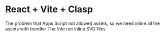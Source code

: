 # React + Vite + Clasp

The problem that Apps Script not allowed assets, so we need inline all the assets with bundler
The Vite not inline SVG files
